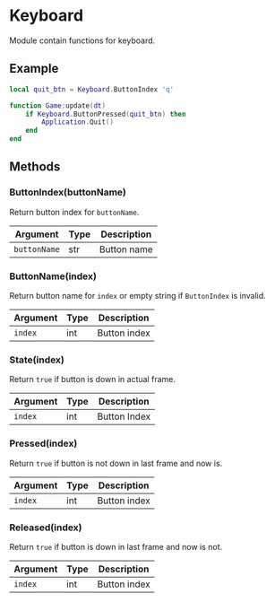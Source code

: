 # Keyboard

Module contain functions for keyboard.

## Example

```lua
local quit_btn = Keyboard.ButtonIndex 'q'

function Game:update(dt)
    if Keyboard.ButtonPressed(quit_btn) then
        Application.Quit()
    end
end
``` 
 
## Methods

### ButtonIndex(buttonName)

Return button index for `buttonName`.

Argument     | Type | Description
-------------|------|---------------
`buttonName` | str  | Button name

### ButtonName(index)

Return button name for `index` or empty string if `ButtonIndex` is invalid.

Argument      | Type | Description
--------------|------|--------------
`index` | int  | Button index

### State(index)

Return `true` if button is down in actual frame.

Argument      | Type | Description
--------------|----- |--------------
`index` | int  | Button Index


### Pressed(index)

Return `true` if button is not down in last frame and now is.

Argument      | Type | Description
--------------|------|--------------
`index` | int  | Button index

### Released(index)

Return `true` if button is down in last frame and now is not.

Argument      | Type | Description
--------------|------|--------------
`index` | int  | Button index
